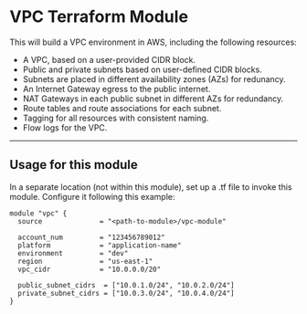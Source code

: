 # VPC Terraform Module

This will build a VPC environment in AWS, including the following resources:

- A VPC, based on a user-provided CIDR block.
- Public and private subnets based on user-defined CIDR blocks.
- Subnets are placed in different availability zones (AZs) for redunancy.
- An Internet Gateway egress to the public internet.
- NAT Gateways in each public subnet in different AZs for redundancy.
- Route tables and route associations for each subnet.
- Tagging for all resources with consistent naming.
- Flow logs for the VPC. 

---

## Usage for this module
In a separate location (not within this module), set up a .tf file to invoke 
this module. Configure it following this example:

```hcl
module "vpc" {
  source              = "<path-to-module>/vpc-module"

  account_num         = "123456789012"
  platform            = "application-name"
  environment         = "dev"
  region              = "us-east-1"
  vpc_cidr            = "10.0.0.0/20"

  public_subnet_cidrs  = ["10.0.1.0/24", "10.0.2.0/24"]
  private_subnet_cidrs = ["10.0.3.0/24", "10.0.4.0/24"]
}

